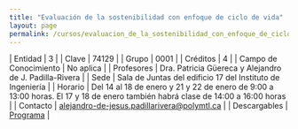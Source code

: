 ```yaml
---
title: "Evaluación de la sostenibilidad con enfoque de ciclo de vida"
layout: page
permalink: /cursos/evaluacion_de_la_sostenibilidad_con_enfoque_de_ciclo_de_vida/
---
```




| Entidad | 3 |
| Clave | 74129 |
| Grupo | 0001 |
| Créditos | 4 |
| Campo de Conocimiento | No aplica |
| Profesores | Dra. Patricia Güereca y Alejandro de J. Padilla-Rivera |
| Sede | Sala de Juntas del edificio 17 del Instituto de Ingeniería |
| Horario | Del 14 al 18 de enero y 21 y 22 de enero de 9:00 a 13:00 horas. El 17 y 18 de enero también habrá clase de 14:00 a 16:00 horas |
| Contacto | <alejandro-de-jesus.padillarivera@polymtl.ca> |
| Descargables | [Programa](/assets/docs/cursos/evaluacion_sostenibilidad_ciclo_vida.pdf) |

